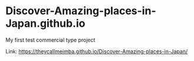 # Discover-Amazing-places-in-Japan.github.io
My first test commercial type project

Link: https://theycallmeimba.github.io/Discover-Amazing-places-in-Japan/
